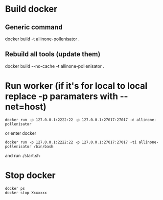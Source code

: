 # Build docker

## Generic command
docker build -t allinone-pollenisator .

## Rebuild all tools (update them)
docker build --no-cache -t allinone-pollenisator .

# Run worker (if it's for local to local replace -p paramaters with --net=host)

```docker run -p 127.0.0.1:2222:22 -p 127.0.0.1:27017:27017 -d allinone-pollenisator```

or enter docker

```docker run -p 127.0.0.1:2222:22 -p 127.0.0.1:27017:27017 -ti allinone-pollenisator /bin/bash```

and run ./start.sh

# Stop docker

```
docker ps
docker stop Xxxxxxx
```
